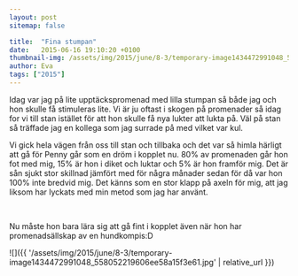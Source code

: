 ```yaml
---
layout: post
sitemap: false

title:  "Fina stumpan"
date:   2015-06-16 19:10:20 +0100
thumbnail-img: /assets/img/2015/june/8-3/temporary-image1434472991048_558052219606ee58a15f3e61.jpg
author: Eva
tags: ["2015"]
---
```


Idag var jag på lite upptäckspromenad med lilla stumpan så både jag och hon skulle få stimuleras lite. Vi är ju oftast i skogen på promenader så idag for vi till stan istället för att hon skulle få nya lukter att lukta på. Väl på stan så träffade jag en kollega som jag surrade på med vilket var kul. 

Vi gick hela vägen från oss till stan och tillbaka och det var så himla härligt att gå för Penny går som en dröm i kopplet nu. 80% av promenaden går hon fot med mig, 15% är hon i diket och luktar och 5% är hon framför mig. Det är sån sjukt stor skillnad jämfört med för några månader sedan för då var hon 100% inte bredvid mig. Det känns som en stor klapp på axeln för mig, att jag liksom har lyckats med min metod som jag har använt. 




 




Nu måste hon bara lära sig att gå fint i kopplet även när hon har promenadsällskap av en hundkompis:D

![]({{ '/assets/img/2015/june/8-3/temporary-image1434472991048_558052219606ee58a15f3e61.jpg'  | relative_url }})

